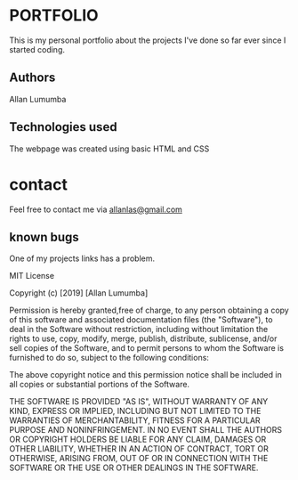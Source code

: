 # PORTFOLIO
This is my personal portfolio about the projects I've done so far ever since I started coding.

## Authors
Allan Lumumba

## Technologies used
The webpage was created using basic HTML and CSS

# contact
Feel free to contact me via allanlas@gmail.com

## known bugs
One of my projects links has a problem.

MIT License

Copyright (c) [2019] [Allan Lumumba]

Permission is hereby granted,free of charge, to any person obtaining a copy
of this software and associated documentation files (the "Software"), to deal
in the Software without restriction, including without limitation the rights
to use, copy, modify, merge, publish, distribute, sublicense, and/or sell
copies of the Software, and to permit persons to whom the Software is
furnished to do so, subject to the following conditions:

The above copyright notice and this permission notice shall be included in all
copies or substantial portions of the Software.

THE SOFTWARE IS PROVIDED "AS IS", WITHOUT WARRANTY OF ANY KIND, EXPRESS OR
IMPLIED, INCLUDING BUT NOT LIMITED TO THE WARRANTIES OF MERCHANTABILITY,
FITNESS FOR A PARTICULAR PURPOSE AND NONINFRINGEMENT. IN NO EVENT SHALL THE
AUTHORS OR COPYRIGHT HOLDERS BE LIABLE FOR ANY CLAIM, DAMAGES OR OTHER
LIABILITY, WHETHER IN AN ACTION OF CONTRACT, TORT OR OTHERWISE, ARISING FROM,
OUT OF OR IN CONNECTION WITH THE SOFTWARE OR THE USE OR OTHER DEALINGS IN THE
SOFTWARE.